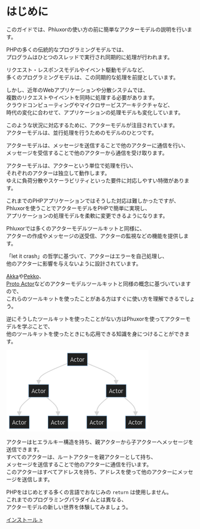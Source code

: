 # はじめに

このガイドでは、Phluxorの使い方の前に簡単なアクターモデルの説明を行います。  

PHPの多くの伝統的なプログラミングモデルでは、  
プログラムはひとつのスレッドで実行され同期的に処理が行われます。  

リクエスト・レスポンスモデルやイベント駆動モデルなど、  
多くのプログラミングモデルは、この同期的な処理を前提としています。  

しかし、近年のWebアプリケーションや分散システムでは、  
複数のリクエストやイベントを同時に処理する必要があります。  
クラウドコンピューティングやマイクロサービスアーキテクチャなど、  
時代の変化に合わせて、アプリケーションの処理モデルも変化しています。  

このような状況に対応するために、アクターモデルが注目されています。  
アクターモデルは、並行処理を行うためのモデルのひとつです。  

アクターモデルは、メッセージを送信することで他のアクターに通信を行い、  
メッセージを受信することで他のアクターから通信を受け取ります。  

アクターモデルは、アクターという単位で処理を行い、  
それぞれのアクターは独立して動作します。  
ゆえに負荷分散やスケーラビリティといった要件に対応しやすい特徴があります。  

これまでのPHPアプリケーションではそうした対応は難しかったですが、  
Phluxorを使うことでアクターモデルをPHPで簡単に実現し、  
アプリケーションの処理モデルを柔軟に変更できるようになります。  

Phluxorでは多くのアクターモデルツールキットと同様に、  
アクターの作成やメッセージの送受信、アクターの監視などの機能を提供します。  

「let it crash」の哲学に基づいて、アクターはエラーを自己処理し、  
他のアクターに影響を与えないように設計されています。  

[Akka](https://akka.io/)や[Pekko](https://pekko.apache.org/)、  
[Proto Actor](https://proto.actor/)などのアクターモデルツールキットと同様の概念に基づいていますので、  
これらのツールキットを使ったことがある方はすぐに使い方を理解できるでしょう。

逆にそうしたツールキットを使ったことがない方はPhuxorを使ってアクターモデルを学ぶことで、  
他のツールキットを使ったときにも応用できる知識を身につけることができます。  

![Actors](/images/actors.png "Actors")

アクターはヒエラルキー構造を持ち、親アクターから子アクターへメッセージを送信できます。  
すべてのアクターは、ルートアクターを親アクターとして持ち、  
メッセージを送信することで他のアクターに通信を行います。  
このアクターはすべてアドレスを持ち、アドレスを使って他のアクターにメッセージを送信します。  

PHPをはじめとする多くの言語でおなじみの `return` は使用しません。  
これまでのプログラミングパラダイムとは異なる、  
アクターモデルの新しい世界を体験してみましょう。  

[インストール >](/ja/guide/install.md)
